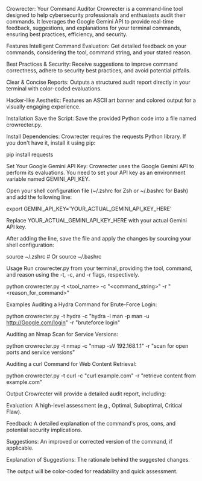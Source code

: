 Crowrecter: Your Command Auditor
Crowrecter is a command-line tool designed to help cybersecurity professionals and enthusiasts audit their commands. It leverages the Google Gemini API to provide real-time feedback, suggestions, and explanations for your terminal commands, ensuring best practices, efficiency, and security.

Features
Intelligent Command Evaluation: Get detailed feedback on your commands, considering the tool, command string, and your stated reason.

Best Practices & Security: Receive suggestions to improve command correctness, adhere to security best practices, and avoid potential pitfalls.

Clear & Concise Reports: Outputs a structured audit report directly in your terminal with color-coded evaluations.

Hacker-like Aesthetic: Features an ASCII art banner and colored output for a visually engaging experience.

Installation
Save the Script:
Save the provided Python code into a file named crowrecter.py.

Install Dependencies:
Crowrecter requires the requests Python library. If you don't have it, install it using pip:

pip install requests

Set Your Google Gemini API Key:
Crowrecter uses the Google Gemini API to perform its evaluations. You need to set your API key as an environment variable named GEMINI_API_KEY.

Open your shell configuration file (~/.zshrc for Zsh or ~/.bashrc for Bash) and add the following line:

export GEMINI_API_KEY='YOUR_ACTUAL_GEMINI_API_KEY_HERE'

Replace YOUR_ACTUAL_GEMINI_API_KEY_HERE with your actual Gemini API key.

After adding the line, save the file and apply the changes by sourcing your shell configuration:

source ~/.zshrc  # Or source ~/.bashrc

Usage
Run crowrecter.py from your terminal, providing the tool, command, and reason using the -t, -c, and -r flags, respectively.

python crowrecter.py -t <tool_name> -c "<command_string>" -r "<reason_for_command>"

Examples
Auditing a Hydra Command for Brute-Force Login:

python crowrecter.py -t hydra -c "hydra -l man -p man -u http://Google.com/login" -r "bruteforce login"

Auditing an Nmap Scan for Service Versions:

python crowrecter.py -t nmap -c "nmap -sV 192.168.1.1" -r "scan for open ports and service versions"

Auditing a curl Command for Web Content Retrieval:

python crowrecter.py -t curl -c "curl example.com" -r "retrieve content from example.com"

Output
Crowrecter will provide a detailed audit report, including:

Evaluation: A high-level assessment (e.g., Optimal, Suboptimal, Critical Flaw).

Feedback: A detailed explanation of the command's pros, cons, and potential security implications.

Suggestions: An improved or corrected version of the command, if applicable.

Explanation of Suggestions: The rationale behind the suggested changes.

The output will be color-coded for readability and quick assessment.
